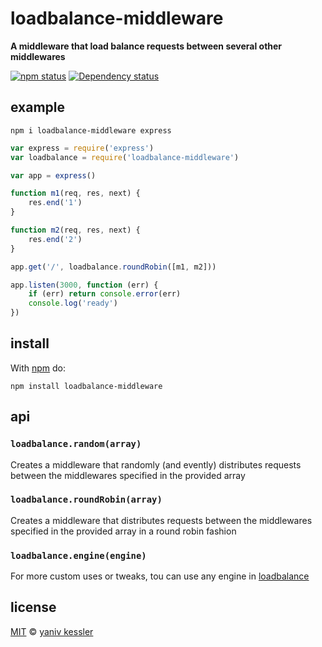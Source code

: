 # loadbalance-middleware

**A middleware that load balance requests between several other middlewares**

[![npm status](http://img.shields.io/npm/v/loadbalance-middleware.svg?style=flat-square)](https://www.npmjs.org/package/loadbalance-middleware) [![Dependency status](https://img.shields.io/david/kessler/node-loadbalance-middleware.svg?style=flat-square)](https://david-dm.org/kessler/node-loadbalance-middleware)

## example

`npm i loadbalance-middleware express`

```javascript
var express = require('express')
var loadbalance = require('loadbalance-middleware')

var app = express()

function m1(req, res, next) {
    res.end('1')
}

function m2(req, res, next) {
    res.end('2')
}

app.get('/', loadbalance.roundRobin([m1, m2])) 

app.listen(3000, function (err) {
    if (err) return console.error(err)
    console.log('ready')
})
```

## install

With [npm](https://npmjs.org) do:

```
npm install loadbalance-middleware
```

## api

### `loadbalance.random(array)`
Creates a middleware that randomly (and evently) distributes requests between the middlewares specified in the provided array

### `loadbalance.roundRobin(array)`
Creates a middleware that distributes requests between the middlewares specified in the provided array in a round robin fashion

### `loadbalance.engine(engine)`
For more custom uses or tweaks, tou can use any engine in [loadbalance](https://github.com/kessler/node-loadbalance)

## license

[MIT](http://opensource.org/licenses/MIT) © [yaniv kessler](blog.yanivkessler.com)
